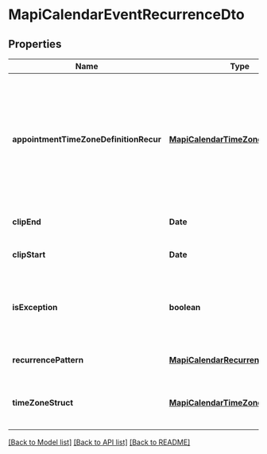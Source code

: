 
# MapiCalendarEventRecurrenceDto

## Properties
Name | Type | Description | Notes
------------ | ------------- | ------------- | -------------
**appointmentTimeZoneDefinitionRecur** | [**MapiCalendarTimeZoneDto**](MapiCalendarTimeZoneDto.md) | Time zone information that describes how to convert the meeting date and time on a recurring series to and from UTC.              | [optional] [default to undefined]
**clipEnd** | **Date** | Date of the last instance.              | [default to undefined]
**clipStart** | **Date** | Date of the first instance.              | [default to undefined]
**isException** | **boolean** | Value indicating whether the object represents an exception.              | [default to undefined]
**recurrencePattern** | [**MapiCalendarRecurrencePatternDto**](MapiCalendarRecurrencePatternDto.md) | Recurrence pattern.              | [optional] [default to undefined]
**timeZoneStruct** | [**MapiCalendarTimeZoneDto**](MapiCalendarTimeZoneDto.md) | Time zone information for a recurring meeting.              | [optional] [default to undefined]



[[Back to Model list]](README.md#documentation-for-models) [[Back to API list]](README.md#documentation-for-api-endpoints) [[Back to README]](README.md)
